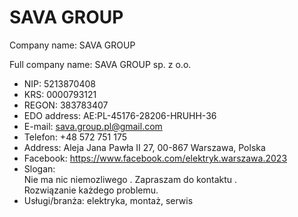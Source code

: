# SAVA GROUP

Company name: SAVA GROUP

Full company name: SAVA GROUP  sp. z o.o. 

- NIP: 5213870408
- KRS: 0000793121
- REGON: 383783407
- EDO address: AE:PL-45176-28206-HRUHH-36
- E-mail: sava.group.pl@gmail.com
- Telefon: +48 572 751 175
- Address: Aleja Jana Pawła II 27, 00-867 Warszawa, Polska
- Facebook: https://www.facebook.com/elektryk.warszawa.2023
- Slogan:   
    Nie ma nic niemozliwego . Zapraszam do kontaktu .  
    Rozwiązanie każdego problemu.  
- Usługi/branża: elektryka, montaż, serwis